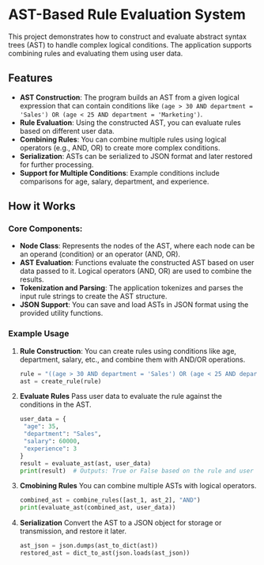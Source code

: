# AST-Based Rule Evaluation System

This project demonstrates how to construct and evaluate abstract syntax trees (AST) to handle complex logical conditions. The application supports combining rules and evaluating them using user data.

## Features

- **AST Construction**: The program builds an AST from a given logical expression that can contain conditions like `(age > 30 AND department = 'Sales') OR (age < 25 AND department = 'Marketing')`.
- **Rule Evaluation**: Using the constructed AST, you can evaluate rules based on different user data.
- **Combining Rules**: You can combine multiple rules using logical operators (e.g., AND, OR) to create more complex conditions.
- **Serialization**: ASTs can be serialized to JSON format and later restored for further processing.
- **Support for Multiple Conditions**: Example conditions include comparisons for age, salary, department, and experience.

## How it Works

### Core Components:

- **Node Class**: Represents the nodes of the AST, where each node can be an operand (condition) or an operator (AND, OR).
- **AST Evaluation**: Functions evaluate the constructed AST based on user data passed to it. Logical operators (AND, OR) are used to combine the results.
- **Tokenization and Parsing**: The application tokenizes and parses the input rule strings to create the AST structure.
- **JSON Support**: You can save and load ASTs in JSON format using the provided utility functions.

### Example Usage

1. **Rule Construction**:
   You can create rules using conditions like age, department, salary, etc., and combine them with AND/OR operations.

   ```python
   rule = "((age > 30 AND department = 'Sales') OR (age < 25 AND department = 'Marketing'))"
   ast = create_rule(rule)
2. **Evaluate Rules**
   Pass user data to evaluate the rule against the conditions in the AST.
   ```python
   user_data = {
    "age": 35,
    "department": "Sales",
    "salary": 60000,
    "experience": 3
   }
   result = evaluate_ast(ast, user_data)
   print(result)  # Outputs: True or False based on the rule and user data
4. **Cmobining Rules**
   You can combine multiple ASTs with logical operators.
   ```python
   combined_ast = combine_rules([ast_1, ast_2], "AND")
   print(evaluate_ast(combined_ast, user_data))
6. **Serialization**
    Convert the AST to a JSON object for storage or transmission, and restore it later.
   ```python
   ast_json = json.dumps(ast_to_dict(ast))
   restored_ast = dict_to_ast(json.loads(ast_json))
   




